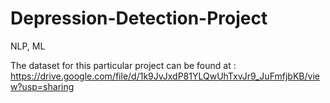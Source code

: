 # Depression-Detection-Project
NLP, ML

The dataset for this particular project can be found at : https://drive.google.com/file/d/1k9JvJxdP81YLQwUhTxvJr9_JuFmfjbKB/view?usp=sharing
